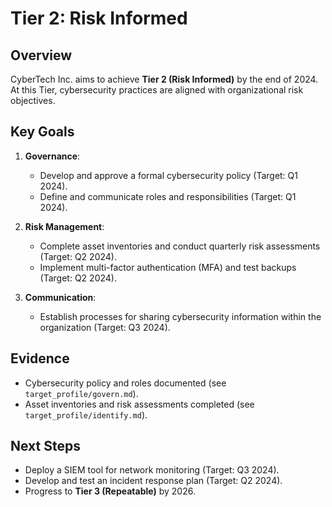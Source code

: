 # Tier 2: Risk Informed

## Overview
CyberTech Inc. aims to achieve **Tier 2 (Risk Informed)** by the end of 2024. At this Tier, cybersecurity practices are aligned with organizational risk objectives.

## Key Goals
1. **Governance**:  
   - Develop and approve a formal cybersecurity policy (Target: Q1 2024).  
   - Define and communicate roles and responsibilities (Target: Q1 2024).  

2. **Risk Management**:  
   - Complete asset inventories and conduct quarterly risk assessments (Target: Q2 2024).  
   - Implement multi-factor authentication (MFA) and test backups (Target: Q2 2024).  

3. **Communication**:  
   - Establish processes for sharing cybersecurity information within the organization (Target: Q3 2024).  

## Evidence
- Cybersecurity policy and roles documented (see `target_profile/govern.md`).  
- Asset inventories and risk assessments completed (see `target_profile/identify.md`).  

## Next Steps
- Deploy a SIEM tool for network monitoring (Target: Q3 2024).  
- Develop and test an incident response plan (Target: Q2 2024).  
- Progress to **Tier 3 (Repeatable)** by 2026.  
